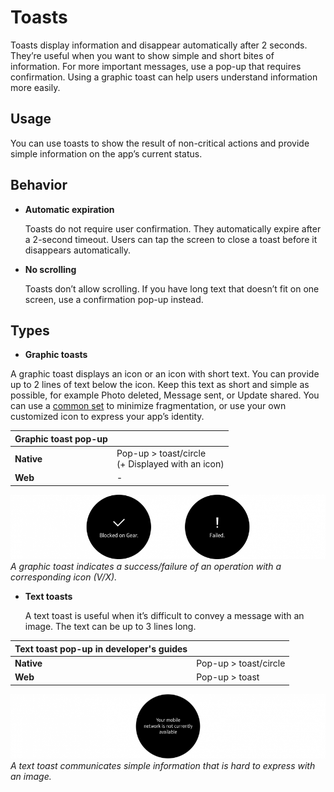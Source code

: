 # Toasts

Toasts display information and disappear automatically after 2 seconds. They’re useful when you want to show simple and short bites of information. For more important messages, use a pop-up that requires confirmation. Using a graphic toast can help users understand information more easily.

## Usage

You can use toasts to show the result of non-critical actions and provide simple information on the app’s current status.

## Behavior

-   **Automatic expiration**

    Toasts do not require user confirmation. They automatically expire after a 2-second timeout. Users can tap the screen to close a toast before it disappears automatically.

-   **No scrolling**

    Toasts don’t allow scrolling. If you have long text that doesn’t fit on one screen, use a confirmation pop-up instead.

## Types

-   **Graphic toasts**

  A graphic toast displays an icon or an icon with short text. You can provide up to 2 lines of text below the icon. Keep this text as short and simple as possible, for example Photo deleted, Message sent, or Update shared. You can use a [common set](http://developer.samsung.com/gear/design/resource/basic-ui) to minimize fragmentation, or use your own customized icon to express your app’s identity.

|**Graphic toast pop-up**|  |
|-------------|-------------|
|    **Native**|Pop-up > toast/circle<br>(+ Displayed with an icon)|
|    **Web** |    -        |

  ![](media/ui_components_10.4.3_1-850x174.png)  
  *A graphic toast indicates a success/failure of an operation with a corresponding icon (V/X).*

-   **Text toasts**

    A text toast is useful when it’s difficult to convey a message with an image. The text can be up to 3 lines long.

|**Text toast pop-up** in developer's guides|         |
|---------------------|---------|
|    **Native**     |  Pop-up > toast/circle|
|    **Web**        |  Pop-up > toast|

  ![](media/ui_components_10.4.3_2-850x174.png)  
  *A text toast communicates simple information that is hard to express with an image.*

